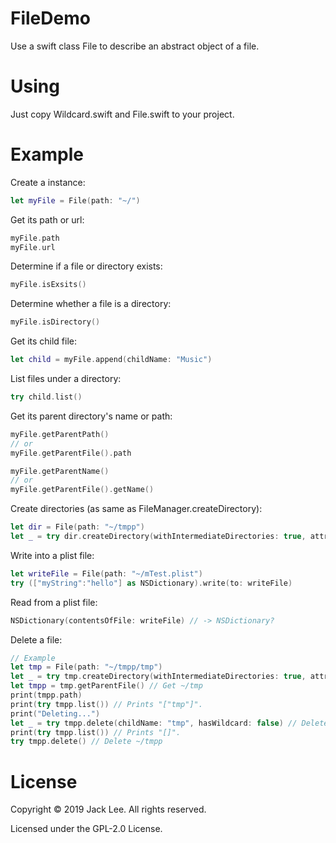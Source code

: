 # FileDemo
Use a swift class File to describe an abstract object of a file.

# Using
Just copy Wildcard.swift and File.swift to your project.

# Example
Create a instance: 
```Swift
let myFile = File(path: "~/")
```
Get its path or url: 
```Swift
myFile.path
myFile.url
```
Determine if a file or directory exists: 
```Swift
myFile.isExsits()
```
Determine whether a file is a directory: 
```Swift
myFile.isDirectory()
```
Get its child file: 
```Swift
let child = myFile.append(childName: "Music")
```
List files under a directory:
```Swift
try child.list()
```
Get its parent directory's name or path: 
```Swift
myFile.getParentPath()
// or 
myFile.getParentFile().path

myFile.getParentName()
// or
myFile.getParentFile().getName()
```
Create directories (as same as FileManager.createDirectory):
```Swift
let dir = File(path: "~/tmpp")
let _ = try dir.createDirectory(withIntermediateDirectories: true, attributes: nil)
```
Write into a plist file: 
```Swift
let writeFile = File(path: "~/mTest.plist")
try (["myString":"hello"] as NSDictionary).write(to: writeFile)
```
Read from a plist file: 
```Swift
NSDictionary(contentsOfFile: writeFile) // -> NSDictionary?
```
Delete a file: 
```Swift
// Example
let tmp = File(path: "~/tmpp/tmp")
let _ = try tmp.createDirectory(withIntermediateDirectories: true, attributes: nil) // Create
let tmpp = tmp.getParentFile() // Get ~/tmp
print(tmpp.path)
print(try tmpp.list()) // Prints "["tmp"]".
print("Deleting...")
let _ = try tmpp.delete(childName: "tmp", hasWildcard: false) // Delete it.
print(try tmpp.list()) // Prints "[]".
try tmpp.delete() // Delete ~/tmpp
```

# License
Copyright © 2019 Jack Lee. All rights reserved.

Licensed under the GPL-2.0 License.
